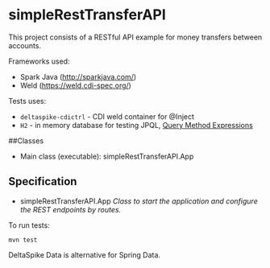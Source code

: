 # simpleRestTransferAPI
This project consists of a RESTful API example for money transfers between accounts.

Frameworks used:
* Spark Java (http://sparkjava.com/)
* Weld (https://weld.cdi-spec.org/)

Tests uses:
* `deltaspike-cdictrl` - CDI weld container for @Inject
* `H2` - in memory database for testing JPQL, [Query Method Expressions](https://deltaspike.apache.org/documentation/data.html#QueryMethodExpressions)

##Classes
* Main class (executable): simpleRestTransferAPI.App
    
## Specification
* simpleRestTransferAPI.App
        *Class to start the application and configure the REST endpoints by routes.*
    

To run tests:

    mvn test


DeltaSpike Data is alternative for Spring Data. 
